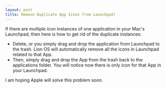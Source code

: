 ```yaml
---
layout: post
title: Remove Duplicate App Icons from Launchpad!
---
```

If there are multiple icon instances of one application in your Mac's Launchpad, 
then here is how to get rid of the duplicate instances:

- Delete, or you simply drag and drop the application from Launchpad to 
  the trash. Lion OS will automatically remove all the icons in Launchpad related 
  to that App.
- Then, simply drag and drop the App from the trash back to the applications 
  folder. You will notice now there is only icon for that App in your Launchpad.

I am hoping Apple will solve this problem soon.

